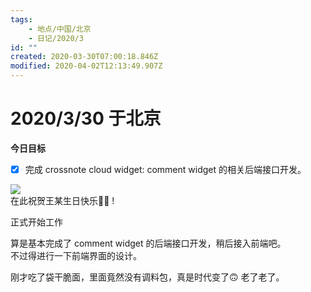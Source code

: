 ```yaml
---
tags:
    - 地点/中国/北京
    - 日记/2020/3
id: ""
created: 2020-03-30T07:00:18.846Z
modified: 2020-04-02T12:13:49.907Z
---
```


# 2020/3/30 于北京

**今日目标**

- [x] 完成 crossnote cloud widget: comment widget 的相关后端接口开发。

![](https://i.loli.net/2020/03/31/AjobL46ETNp8xi3.jpg)  
在此祝贺王某生日快乐:birthday::grinning: !

<!-- @timer "date":"Mon Mar 30 2020 15:00:55 GMT+0800 (China Standard Time)" -->

正式开始工作

<!-- @timer "date":"Mon Mar 30 2020 17:09:19 GMT+0800 (China Standard Time)","duration":"about 2 hours" -->

算是基本完成了 comment widget 的后端接口开发，稍后接入前端吧。  
不过得进行一下前端界面的设计。

<!-- @timer "date":"Mon Mar 30 2020 17:31:48 GMT+0800 (China Standard Time)","duration":"22 minutes" -->

刚才吃了袋干脆面，里面竟然没有调料包，真是时代变了:upside_down_face: 老了老了。
